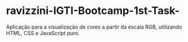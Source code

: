 # ravizzini-IGTI-Bootcamp-1st-Task-
Aplicação para a visualização de cores a partir da escala RGB, utilizando HTML, CSS e JavaScript puro.

